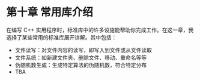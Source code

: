 # 第十章 常用库介绍 <Badge type="warning" text="TBC" />

在编写 C++ 实用程序时，标准库中的许多设施能帮助你完成工作。在这一章，我选择了某些常用的标准库展开讲解。其中包括：

- 文件读写：对文件内容的读写，即写入到文件或从文件读取
- 文件系统：如新建文件夹、删除文件、移动、重命名等等
- 伪随机数生成：生成特定算法的伪随机数，符合特定分布
- TBA
